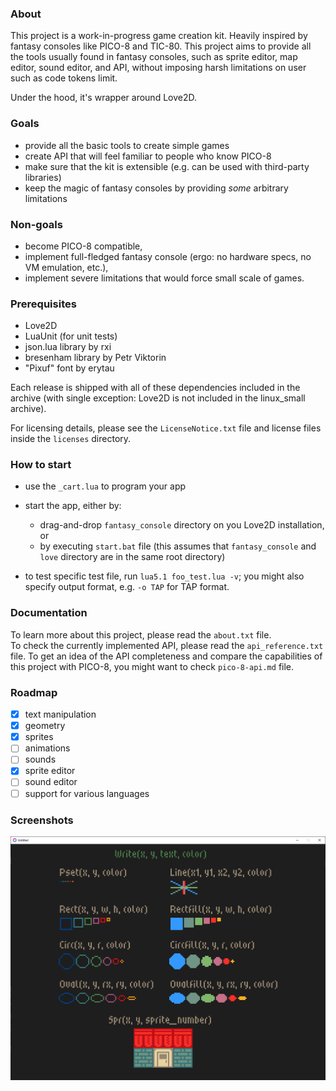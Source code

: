 ### About

This project is a work-in-progress game creation kit. Heavily inspired by fantasy consoles like PICO-8 and TIC-80. This project aims to provide all the tools usually found in fantasy consoles, such as sprite editor, map editor, sound editor, and API, without imposing harsh limitations on user such as code tokens limit.

Under the hood, it's wrapper around Love2D.

### Goals

- provide all the basic tools to create simple games
- create API that will feel familiar to people who know PICO-8
- make sure that the kit is extensible (e.g. can be used with third-party libraries)
- keep the magic of fantasy consoles by providing *some* arbitrary limitations

### Non-goals

- become PICO-8 compatible,
- implement full-fledged fantasy console (ergo: no hardware specs, no VM emulation, etc.),
- implement severe limitations that would force small scale of games.

### Prerequisites

- Love2D
- LuaUnit (for unit tests)
- json.lua library by rxi
- bresenham library by Petr Viktorin
- "Pixuf" font by erytau

Each release is shipped with all of these dependencies included in the archive (with single exception: Love2D is not included in the linux_small archive).

For licensing details, please see the `LicenseNotice.txt` file and license files inside the `licenses` directory.

### How to start

- use the `_cart.lua` to program your app
- start the app, either by:
	- drag-and-drop `fantasy_console` directory on you Love2D installation, or
	- by executing `start.bat` file (this assumes that `fantasy_console` and `love` directory are in the same root directory)

- to test specific test file, run `lua5.1 foo_test.lua -v`; you might also specify output format, e.g. `-o TAP` for TAP format.

### Documentation

To learn more about this project, please read the `about.txt` file.  
To check the currently implemented API, please read the `api_reference.txt` file.
To get an idea of ​​the API completeness and compare the capabilities of this project with PICO-8, you might want to check `pico-8-api.md` file.

### Roadmap

- [x] text manipulation
- [x] geometry
- [x] sprites
- [ ] animations
- [ ] sounds
- [x] sprite editor
- [ ] sound editor
- [ ] support for various languages

### Screenshots

![image showing drawing api with examples](images/drawing_api.png)

